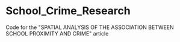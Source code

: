 # School_Crime_Research
Code for the "SPATIAL ANALYSIS OF THE ASSOCIATION BETWEEN SCHOOL PROXIMITY AND CRIME" article
